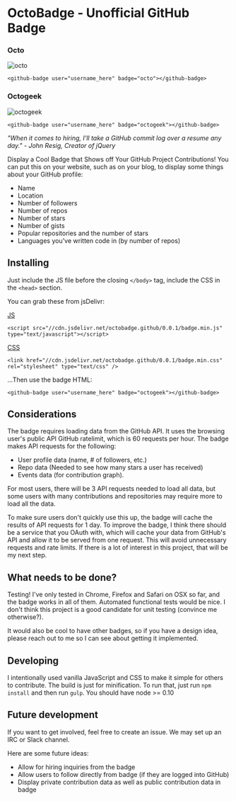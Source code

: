 # OctoBadge - Unofficial GitHub Badge

### Octo

![octo](https://raw.githubusercontent.com/calvinfroedge/octobadge-github-badge/master/example_octo.png)

```
<github-badge user="username_here" badge="octo"></github-badge>
```

### Octogeek

![octogeek](https://raw.githubusercontent.com/calvinfroedge/octobadge-github-badge/master/example_octogeek.png)

```
<github-badge user="username_here" badge="octogeek"></github-badge>
```

*"When it comes to hiring, I'll take a GitHub commit log over a resume any day." - John Resig, Creator of jQuery*

Display a Cool Badge that Shows off Your GitHub Project Contributions! You can put this on your website, such as on your blog, to display some things about your GitHub profile:

- Name
- Location
- Number of followers
- Number of repos
- Number of stars
- Number of gists
- Popular repositories and the number of stars
- Languages you've written code in (by number of repos)

## Installing

Just include the JS file before the closing `</body>` tag, include the CSS in the `<head>` section.

You can grab these from jsDelivr:

[JS](https://cdn.jsdelivr.net/octobadge.github/0.0.1/badge.min.js)
```
<script src="//cdn.jsdelivr.net/octobadge.github/0.0.1/badge.min.js" type="text/javascript"></script>
```

[CSS](https://cdn.jsdelivr.net/octobadge.github/0.0.1/badge.min.css)
```
<link href="//cdn.jsdelivr.net/octobadge.github/0.0.1/badge.min.css" rel="stylesheet" type="text/css" />
```

...Then use the badge HTML:

```
<github-badge user="username_here" badge="octogeek"></github-badge>
```

## Considerations

The badge requires loading data from the GitHub API. It uses the browsing user's public API GitHub ratelimit, which is 60 requests per hour. The badge makes API requests for the following:

- User profile data (name, # of followers, etc.)
- Repo data (Needed to see how many stars a user has received)
- Events data (for contribution graph).

For most users, there will be 3 API requests needed to load all data, but some users with many contributions and repositories may require more to load all the data.

To make sure users don't quickly use this up, the badge will cache the results of API requests for 1 day. To improve the badge, I think there should be a service that you OAuth with, which will cache your data from GitHub's API and allow it to be served from one request. This will avoid unnecessary requests and rate limits. If there is a lot of interest in this project, that will be my next step.

## What needs to be done?

Testing! I've only tested in Chrome, Firefox and Safari on OSX so far, and the badge works in all of them. Automated functional tests would be nice. I don't think this project is a good candidate for unit testing (convince me otherwise?).

It would also be cool to have other badges, so if you have a design idea, please reach out to me so I can see about getting it implemented.

## Developing

I intentionally used vanilla JavaScript and CSS to make it simple for others to contribute. The build is just for minification. To run that, just run `npm install` and then run `gulp`. You should have node >= 0.10

## Future development

If you want to get involved, feel free to create an issue. We may set up an IRC or Slack channel.

Here are some future ideas:

- Allow for hiring inquiries from the badge
- Allow users to follow directly from badge (if they are logged into GitHub)
- Display private contribution data as well as public contribution data in badge
